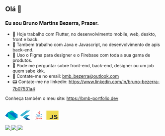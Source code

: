 ## Olá 👋

### Eu sou Bruno Martins Bezerra, Prazer.

- 🔭 Hoje trabalho com Flutter, no desenvolvimento mobile, web, deskto, front e back.
- 🍫 Tambem trabalho com Java e Javascript, no desenvolvimento de apis back-end.
- 🌱 Uso o Figma para designer e o Firebase com toda a sua gama de produtos.
- 💬 Pode me perguntar sobre front-end, back-end, designer ou um job quem sabe kkk.
- 📧 Contate-me no email: bmb_bezerra@outlook.com
- 📟 Contate-me no linkedin: https://www.linkedin.com/in/bruno-bezerra-7b07531a4

Conheça também o meu site: https://bmb-portfolio.dev

<div style="display: inline_block"><br>
  <img align="center" alt="Rafa-Js" height="30" width="40" src="https://github.com/devicons/devicon/blob/master/icons/dart/dart-original.svg">
  <img align="center" alt="Rafa-Js" height="30" width="40" src="https://github.com/devicons/devicon/blob/master/icons/flutter/flutter-original.svg">
  <img align="center" alt="Rafa-Js" height="30" width="40" src="https://github.com/devicons/devicon/blob/master/icons/java/java-original-wordmark.svg">
  <img align="center" alt="Rafa-Js" height="30" width="40" src="https://github.com/devicons/devicon/blob/master/icons/javascript/javascript-original.svg">
<div style="display: inline_block"><br>
  <a href="https://github.com/bezerrabruno">
  <img height="180em" src="https://github-readme-stats-one-beta-63.vercel.app/api?username=bezerrabruno&show_icons=true&theme=transparent"/>
  <img height="180em" src="https://github-readme-stats-one-beta-63.vercel.app/api/top-langs/?username=bezerrabruno&layout=compact&langs_count=7&theme=transparent"/>
  <a href="https://github.com/bezbruno">
  <img height="180em" src="https://github-readme-stats-one-beta-63.vercel.app/api?username=bezbruno&show_icons=true&theme=transparent"/>
<div>
